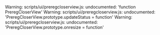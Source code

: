 Warning: scripts/ui/preregcloserview.js: undocumented: 'function PreregCloserView'
Warning: scripts/ui/preregcloserview.js: undocumented: 'PreregCloserView.prototype.updateStatus = function'
Warning: scripts/ui/preregcloserview.js: undocumented: 'PreregCloserView.prototype.onresize = function'
